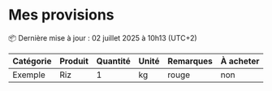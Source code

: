 # Mes provisions

📦 Dernière mise à jour : 02 juillet 2025 à 10h13 (UTC+2)

| Catégorie | Produit | Quantité | Unité | Remarques | À acheter |
|-----------|---------|----------|-------|-----------|-----------|
| Exemple   | Riz     | 1        | kg    | rouge     | non       |